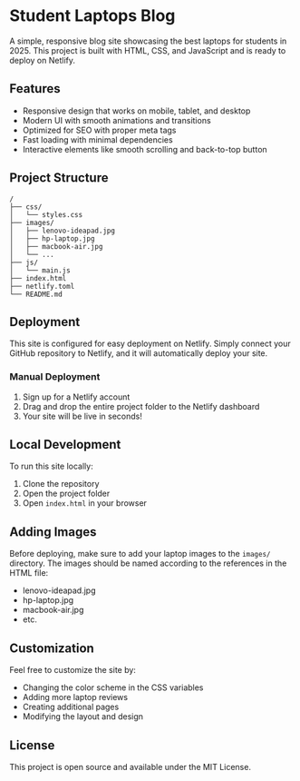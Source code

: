 # Student Laptops Blog

A simple, responsive blog site showcasing the best laptops for students in 2025. This project is built with HTML, CSS, and JavaScript and is ready to deploy on Netlify.

## Features

- Responsive design that works on mobile, tablet, and desktop
- Modern UI with smooth animations and transitions
- Optimized for SEO with proper meta tags
- Fast loading with minimal dependencies
- Interactive elements like smooth scrolling and back-to-top button

## Project Structure

```
/
├── css/
│   └── styles.css
├── images/
│   ├── lenovo-ideapad.jpg
│   ├── hp-laptop.jpg
│   ├── macbook-air.jpg
│   └── ...
├── js/
│   └── main.js
├── index.html
├── netlify.toml
└── README.md
```

## Deployment

This site is configured for easy deployment on Netlify. Simply connect your GitHub repository to Netlify, and it will automatically deploy your site.

### Manual Deployment

1. Sign up for a Netlify account
2. Drag and drop the entire project folder to the Netlify dashboard
3. Your site will be live in seconds!

## Local Development

To run this site locally:

1. Clone the repository
2. Open the project folder
3. Open `index.html` in your browser

## Adding Images

Before deploying, make sure to add your laptop images to the `images/` directory. The images should be named according to the references in the HTML file:

- lenovo-ideapad.jpg
- hp-laptop.jpg
- macbook-air.jpg
- etc.

## Customization

Feel free to customize the site by:

- Changing the color scheme in the CSS variables
- Adding more laptop reviews
- Creating additional pages
- Modifying the layout and design

## License

This project is open source and available under the MIT License. 